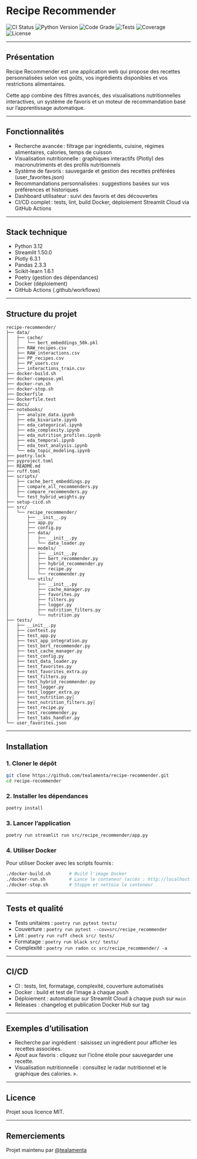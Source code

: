 # Recipe Recommender

![CI Status](https://github.com/tealamenta/recipe-recommender/actions/workflows/CI%20-%20Tests%20%26%20Quality.yml/badge.svg)
![Python Version](https://img.shields.io/badge/python-3.12-blue.svg)
![Code Grade](https://img.shields.io/badge/complexity-A%20(3.27)-brightgreen.svg)
![Tests](https://img.shields.io/badge/tests-124%20passing-success.svg)
![Coverage](https://img.shields.io/badge/coverage-87%25-brightgreen.svg)
![License](https://img.shields.io/badge/license-MIT-blue.svg)

---

## Présentation

Recipe Recommender est une application web qui propose des recettes personnalisées selon vos goûts, vos ingrédients disponibles et vos restrictions alimentaires.

Cette app combine des filtres avancés, des visualisations nutritionnelles interactives, un système de favoris et un moteur de recommandation basé sur l’apprentissage automatique.

---

## Fonctionnalités

- Recherche avancée : filtrage par ingrédients, cuisine, régimes alimentaires, calories, temps de cuisson
- Visualisation nutritionnelle : graphiques interactifs (Plotly) des macronutriments et des profils nutritionnels
- Système de favoris : sauvegarde et gestion des recettes préférées (user_favorites.json)
- Recommandations personnalisées : suggestions basées sur vos préférences et historiques
- Dashboard utilisateur : suivi des favoris et des découvertes
- CI/CD complet : tests, lint, build Docker, déploiement Streamlit Cloud via GitHub Actions

---

## Stack technique

- Python 3.12
- Streamlit 1.50.0
- Plotly 6.3.1
- Pandas 2.3.3
- Scikit-learn 1.6.1
- Poetry (gestion des dépendances)
- Docker (déploiement)
- GitHub Actions (.github/workflows)

---

## Structure du projet

```
recipe-recommender/
├── data/
│   ├── cache/
│   │   └── bert_embeddings_50k.pkl
│   ├── RAW_recipes.csv
│   ├── RAW_interactions.csv
│   ├── PP_recipes.csv
│   ├── PP_users.csv
│   ├── interactions_train.csv
├── docker-build.sh
├── docker-compose.yml
├── docker-run.sh
├── docker-stop.sh
├── Dockerfile
├── Dockerfile.test
├── docs/
├── notebooks/
│   ├── analyze_data.ipynb
│   ├── eda_bivariate.ipynb
│   ├── eda_categorical.ipynb
│   ├── eda_complexity.ipynb
│   ├── eda_nutrition_profiles.ipynb
│   ├── eda_temporal.ipynb
│   ├── eda_text_analysis.ipynb
│   └── eda_topic_modeling.ipynb
├── poetry.lock
├── pyproject.toml
├── README.md
├── ruff.toml
├── scripts/
│   ├── cache_bert_embeddings.py
│   ├── compare_all_recommenders.py
│   ├── compare_recommenders.py
│   └── test_hybrid_weights.py
├── setup-cicd.sh
├── src/
│   └── recipe_recommender/
│       ├── __init__.py
│       ├── app.py
│       ├── config.py
│       ├── data/
│       │   ├── __init__.py
│       │   └── data_loader.py
│       ├── models/
│       │   ├── __init__.py
│       │   ├── bert_recommender.py
│       │   ├── hybrid_recommender.py
│       │   ├── recipe.py
│       │   └── recommender.py
│       └── utils/
│           ├── __init__.py
│           ├── cache_manager.py
│           ├── favorites.py
│           ├── filters.py
│           ├── logger.py
│           ├── nutrition_filters.py
│           └── nutrition.py
├── tests/
│   ├── __init__.py
│   ├── conftest.py
│   ├── test_app.py
│   ├── test_app_integration.py
│   ├── test_bert_recommender.py
│   ├── test_cache_manager.py
│   ├── test_config.py
│   ├── test_data_loader.py
│   ├── test_favorites.py
│   ├── test_favorites_extra.py
│   ├── test_filters.py
│   ├── test_hybrid_recommender.py
│   ├── test_logger.py
│   ├── test_logger_extra.py
│   ├── test_nutrition.py│ 
│   ├── test_nutrition_filters.py│  
│   ├── test_recipe.py
│   ├── test_recommender.py
│   ├── test_tabs_handler.py
└── user_favorites.json

```

---

## Installation

### 1. Cloner le dépôt

```bash
git clone https://github.com/tealamenta/recipe-recommender.git
cd recipe-recommender
```

### 2. Installer les dépendances

```bash
poetry install
```

### 3. Lancer l’application

```bash
poetry run streamlit run src/recipe_recommender/app.py
```

### 4.  Utiliser Docker
Pour utiliser Docker avec les scripts fournis :

```bash
./docker-build.sh       # Build l'image Docker
./docker-run.sh         # Lance le conteneur (accès : http://localhost:8501)
./docker-stop.sh        # Stoppe et nettoie le conteneur
```

---

## Tests et qualité

- Tests unitaires : `poetry run pytest tests/`
- Couverture : `poetry run pytest --cov=src/recipe_recommender`
- Lint : `poetry run ruff check src/ tests/`
- Formatage : `poetry run black src/ tests/`
- Complexité : `poetry run radon cc src/recipe_recommender/ -a`

---

## CI/CD

- CI : tests, lint, formatage, complexité, couverture automatisés
- Docker : build et test de l’image à chaque push
- Déploiement : automatique sur Streamlit Cloud à chaque push sur `main`
- Releases : changelog et publication Docker Hub sur tag

---

## Exemples d’utilisation

- Recherche par ingrédient : saisissez un ingrédient pour afficher les recettes associées.
- Ajout aux favoris : cliquez sur l’icône étoile pour sauvegarder une recette.
- Visualisation nutritionnelle : consultez le radar nutritionnel et le graphique des calories.
».

---

## Licence

Projet sous licence MIT.

---

## Remerciements

Projet maintenu par [@tealamenta](https://github.com/tealamenta)
